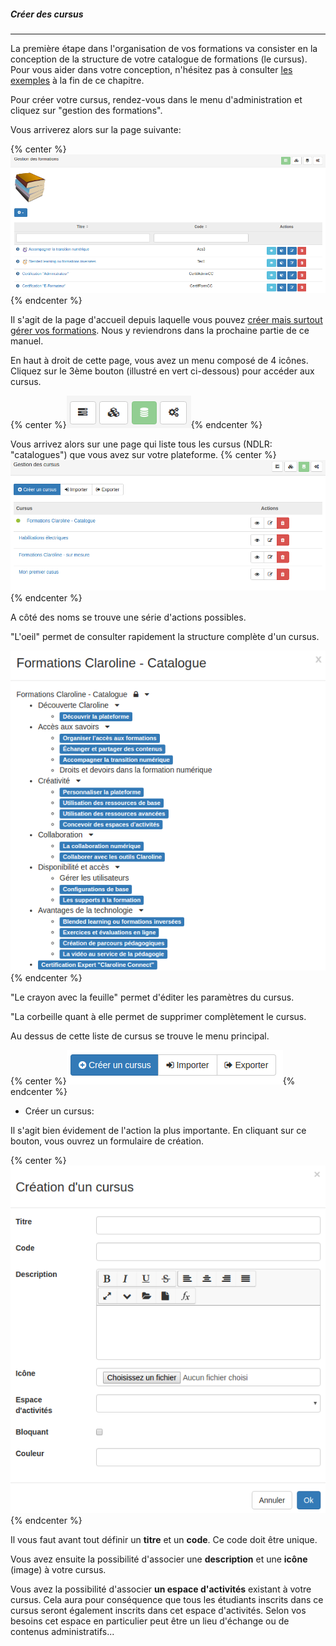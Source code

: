 ##### Créer des cursus
---
La première étape dans l'organisation de vos formations va consister en la conception de la structure de votre catalogue de formations (le cursus). Pour vous aider dans votre conception, n'hésitez pas à consulter [les exemples](examples.md) à la fin de ce chapitre.

Pour créer votre cursus, rendez-vous dans le menu d'administration et cliquez sur "gestion des formations".

Vous arriverez alors sur la page suivante:

{% center %}![](images/cursus-fig23.png){% endcenter %}

Il s'agit de la page d'accueil depuis laquelle vous pouvez [créer mais surtout gérer vos formations](create-trainings.md). Nous y reviendrons dans la prochaine partie de ce manuel. 

En haut à droit de cette page, vous avez un menu composé de 4 icônes.
Cliquez sur le 3ème bouton (illustré en vert ci-dessous) pour accéder aux cursus. 

{% center %}![](images/cursus-fig27.png){% endcenter %}

Vous arrivez alors sur une page qui liste tous les cursus (NDLR: "catalogues") que vous avez sur votre plateforme. 
{% center %}![](images/cursus-fig29.png){% endcenter %}

A côté des noms se trouve une série d'actions possibles.

"L'oeil" permet de consulter rapidement la structure complète d'un cursus. 

![](images/cursus-fig30.png){% endcenter %}

"Le crayon avec la feuille" permet d'éditer les paramètres du cursus. 

"La corbeille quant à elle permet de supprimer complètement le cursus.

Au dessus de cette liste de cursus se trouve le menu principal.

{% center %}![](images/cursus-fig39.png){% endcenter %}

* Créer un cursus:

Il s'agit bien évidement de l'action la plus importante. En cliquant sur ce bouton, vous ouvrez un formulaire de création.

{% center %}![](images/cursus-fig31.png){% endcenter %}

Il vous faut avant tout définir un **titre** et un **code**. Ce code doit être unique.

Vous avez ensuite la possibilité d'associer une **description** et une **icône** (image) à votre cursus.

Vous avez la possibilité d'associer **un espace d'activités** existant à votre cursus. Cela aura pour conséquence que tous les étudiants inscrits dans ce cursus seront également inscrits dans cet espace d'activités. Selon vos besoins cet espace en particulier peut être un lieu d'échange ou de contenus administratifs...





